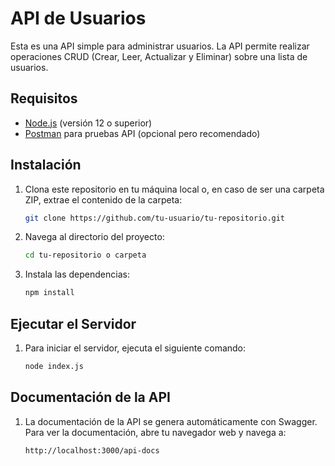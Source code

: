 # API de Usuarios

Esta es una API simple para administrar usuarios. La API permite realizar operaciones CRUD (Crear, Leer, Actualizar y Eliminar) sobre una lista de usuarios.

## Requisitos

- [Node.js](https://nodejs.org/) (versión 12 o superior)
- [Postman](https://www.postman.com/) para pruebas API (opcional pero recomendado)

## Instalación

1. Clona este repositorio en tu máquina local o, en caso de ser una carpeta ZIP, extrae el contenido de la carpeta:
    ```sh
    git clone https://github.com/tu-usuario/tu-repositorio.git
    ```

2. Navega al directorio del proyecto:
    ```sh
    cd tu-repositorio o carpeta
    ```

3. Instala las dependencias:
    ```sh
    npm install
    ```

## Ejecutar el Servidor

1. Para iniciar el servidor, ejecuta el siguiente comando:
    ```sh
    node index.js
    ```

## Documentación de la API

1. La documentación de la API se genera automáticamente con Swagger. Para ver la documentación, abre tu navegador web y navega a:
    ```sh
    http://localhost:3000/api-docs
    ```